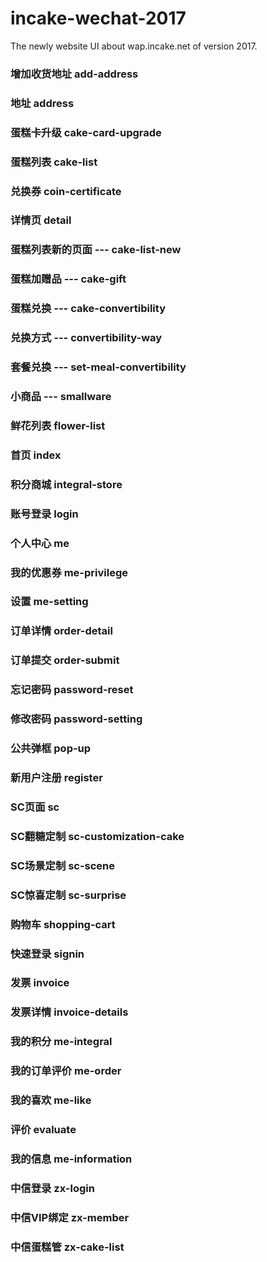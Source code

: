 # incake-wechat-2017
The newly website UI about wap.incake.net of version 2017.
### 增加收货地址       add-address

### 地址              address

### 蛋糕卡升级         cake-card-upgrade

### 蛋糕列表           cake-list

### 兑换券             coin-certificate

### 详情页             detail

### 蛋糕列表新的页面 --- cake-list-new

### 蛋糕加赠品 ---      cake-gift

### 蛋糕兑换   ---      cake-convertibility      

### 兑换方式    ---     convertibility-way

### 套餐兑换   ---      set-meal-convertibility

### 小商品  ---         smallware

### 鲜花列表            flower-list

### 首页                index

### 积分商城            integral-store

### 账号登录            login

### 个人中心            me

### 我的优惠券           me-privilege

### 设置                me-setting

### 订单详情            order-detail

### 订单提交            order-submit

### 忘记密码            password-reset

### 修改密码            password-setting

### 公共弹框            pop-up

### 新用户注册          register

### SC页面             sc

### SC翻糖定制          sc-customization-cake

### SC场景定制          sc-scene

### SC惊喜定制          sc-surprise

### 购物车              shopping-cart

### 快速登录            signin

### 发票               invoice

### 发票详情           invoice-details

### 我的积分           me-integral

### 我的订单评价        me-order

### 我的喜欢           me-like

### 评价               evaluate

### 我的信息           me-information

### 中信登录           zx-login

### 中信VIP绑定        zx-member

### 中信蛋糕管         zx-cake-list
